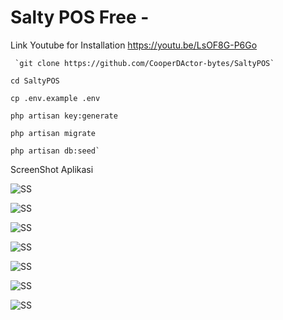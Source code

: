 # Salty POS Free - 

Link Youtube for Installation
https://youtu.be/LsOF8G-P6Go

```
 `git clone https://github.com/CooperDActor-bytes/SaltyPOS`
```
```
cd SaltyPOS
```
 ```
cp .env.example .env
 ```
```
php artisan key:generate
```
```
php artisan migrate
```     
```
php artisan db:seed`
```
ScreenShot Aplikasi

![SS](https://github.com/crusherblack/Laravel-POS-Free/blob/master/screenshot/1.jpg)

![SS](https://github.com/crusherblack/Laravel-POS-Free/blob/master/screenshot/2.jpg)

![SS](https://github.com/crusherblack/Laravel-POS-Free/blob/master/screenshot/3.jpg)

![SS](https://github.com/crusherblack/Laravel-POS-Free/blob/master/screenshot/4.jpg)

![SS](https://github.com/crusherblack/Laravel-POS-Free/blob/master/screenshot/5.jpg)

![SS](https://github.com/crusherblack/Laravel-POS-Free/blob/master/screenshot/6.jpg)

![SS](https://github.com/crusherblack/Laravel-POS-Free/blob/master/screenshot/7.jpg)
